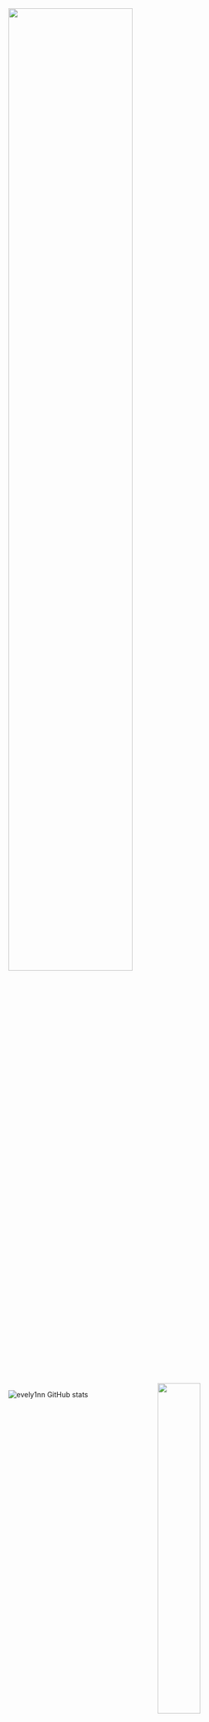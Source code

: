 
 <img width="70%" src= "https://readme-typing-svg.demolab.com?font=Fira+Code&pause=062e96&color=800000&background=FF6AAA00&vCenter=false&multiline=true&width=435&height=30&lines=evelynno💥">
 
<img width="41%" align="right" src="https://count.getloli.com/get/@:ravzasanchez?theme=rule34">


![evely1nn GitHub stats](https://github-readme-stats.vercel.app/api/?username=evelynn&show_icons=false&title_color=800000&icon_color=79ff97&text_color=9f9f9f&bg_color=000)



</div>
<br>
<div>






 

 <img width="100%" align="center" src="https://encrypted-tbn0.gstatic.com/images?q=tbn:ANd9GcTGBnsenBgze_PgeWxVZWwWK6wf1uxujToHGT0qQfEg-JZbfzPswwFboh1EMVdHy7v9HW0&usqp=CAU" alt="background">














